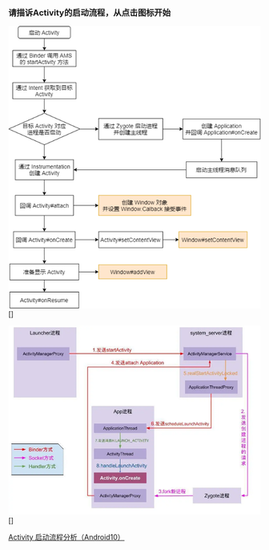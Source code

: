 ### 请描诉Activity的启动流程，从点击图标开始

![](../../picture/1_LXQ611urGFsMuhsfMwI_xQ.png)[]

![](../../picture/640.webp)[]

[Activity 启动流程分析（Android10）](https://blog.csdn.net/u013872857/article/details/106923541)
